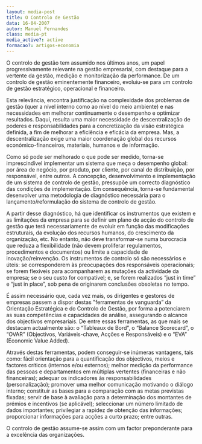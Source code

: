 ```yaml
---
layout: media-post
title: O Controlo de Gestão
data: 16-04-2007
autor: Manuel Fernandes
class: media-pt
media_active?: active
formacao?: artigos-economia
---  
```



O controlo de gestão tem assumido nos últimos anos, um papel progressivamente relevante na gestão empresarial, com destaque para a vertente da gestão, medição e monitorização da performance. De um controlo de gestão eminentemente financeiro, evoluiu-se para um controlo de gestão estratégico, operacional e financeiro.

Esta relevância, encontra justificação na complexidade dos problemas de gestão (quer a nível interno como ao nível do meio ambiente) e nas necessidades em melhorar continuamente o desempenho e optimizar resultados. Daqui, resulta uma maior necessidade de descentralização de poderes e responsabilidades para a concretização da visão estratégica definida, a fim de melhorar a eficiência e eficácia da empresa. Mas, a descentralização exige uma maior coordenação global dos recursos económico-financeiros, materiais, humanos e de informação.

Como só pode ser melhorado o que pode ser medido, torna-se imprescindível implementar um sistema que meça o desempenho global: por área de negócio, por produto, por cliente, por canal de distribuição, por responsável, entre outros. A concepção, desenvolvimento e implementação de um sistema de controlo de gestão, pressupõe um correcto diagnóstico das condições de implementação. Em consequência, torna-se fundamental desenvolver uma metodologia de diagnóstico necessária para o lançamento/reformulação do sistema de controlo de gestão.

A partir desse diagnóstico, há que identificar os instrumentos que existem e as limitações da empresa para se definir um plano de acção do controlo de gestão que terá necessariamente de evoluir em função das modificações estruturais, da evolução dos recursos humanos, do crescimento da organização, etc. No entanto, não deve transformar-se numa burocracia que reduza a flexibilidade (não devem proliferar regulamentos, procedimentos e documentos) ou limite a capacidade de inovação/reinvenção. Os instrumentos de controlo só são necessários e úteis: se corresponderem às preocupações dos responsáveis operacionais; se forem flexíveis para acompanharem as mutações da actividade da empresa; se o seu custo for compatível; e, se forem realizados “just in time” e “just in place”, sob pena de originarem conclusões obsoletas no tempo.

É assim necessário que, cada vez mais, os dirigentes e gestores de empresas passem a dispor destas "ferramentas de vanguarda” da Orientação Estratégica e do Controlo de Gestão, por forma a potenciarem as suas competências e capacidades de análise, assegurando o alcance dos objectivos empresariais. De entre essas ferramentas, as que mais se destacam actualmente são: o “Tableaux de Bord”, o “Balance Scorecard”, o “OVAR” (Objectivos, Variáveis-chave, Acções e Responsáveis) e o “EVA” (Economic Value Added).

Através destas ferramentas, podem conseguir-se inúmeras vantagens, tais como: fácil orientação para a quantificação dos objectivos, meios e factores críticos (internos e/ou externos); melhor medição da performance das pessoas e departamentos em múltiplas vertentes (financeiras e não financeiras); adequar os indicadores às responsabilidades (personalização); promover uma melhor comunicação motivando o diálogo interno; constituir as bases para a comparação com as metas previstas fixadas; servir de base à avaliação para a determinação dos montantes de prémios e incentivos (se aplicável); seleccionar um número limitado de dados importantes; privilegiar a rapidez de obtenção das informações; proporcionar informações para acções a curto prazo; entre outras.

O controlo de gestão assume-se assim com um factor preponderante para a excelência das organizações.